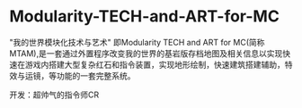 # Modularity-TECH-and-ART-for-MC
"我的世界模块化技术与艺术" 即Modularity  TECH and ART for MC(简称MTAM),是一套通过外置程序改变我的世界的基岩版存档地图及相关信息以实现快速在游戏内搭建大型复杂红石和指令装置，实现地形绘制，快速建筑搭建辅助，特效与运镜，等功能的一套完整系统。

开发：超帅气的指令师CR
